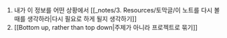 1. 내가 이 정보를 어떤 상황에서 [[_notes/3. Resources/토막글/이 노트를 다시 볼 때를 생각하라|다시 필요로 하게 될지 생각하기]]
2. [[Bottom up, rather than top down|주제가 아니라 프로젝트로 묶기]]